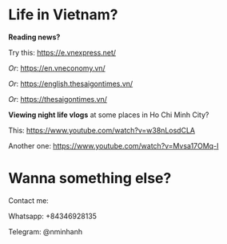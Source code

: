 ﻿# Life in Vietnam?

**Reading news?**

Try this: https://e.vnexpress.net/

*Or*: https://en.vneconomy.vn/

*Or*: https://english.thesaigontimes.vn/

*Or*: https://thesaigontimes.vn/



**Viewing night life vlogs** at some places in Ho Chi Minh City?

This: https://www.youtube.com/watch?v=w38nLosdCLA

Another one: https://www.youtube.com/watch?v=Mvsa17OMq-I


# Wanna something else?
Contact me:

Whatsapp: +84346928135

Telegram: @nminhanh
